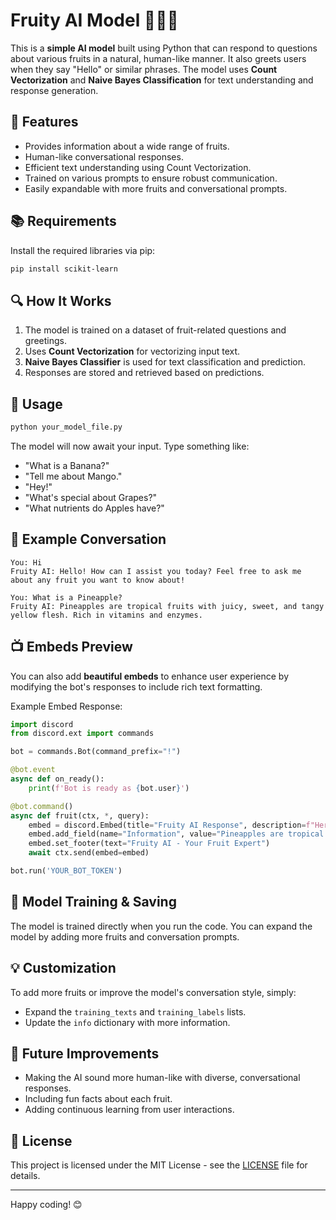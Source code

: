# Fruity AI Model 🍎🍌🍇

This is a **simple AI model** built using Python that can respond to questions about various fruits in a natural, human-like manner. It also greets users when they say "Hello" or similar phrases. The model uses **Count Vectorization** and **Naive Bayes Classification** for text understanding and response generation.

## 📌 Features
- Provides information about a wide range of fruits.
- Human-like conversational responses.
- Efficient text understanding using Count Vectorization.
- Trained on various prompts to ensure robust communication.
- Easily expandable with more fruits and conversational prompts.

## 📚 Requirements
Install the required libraries via pip:
```bash
pip install scikit-learn
```

## 🔍 How It Works
1. The model is trained on a dataset of fruit-related questions and greetings.
2. Uses **Count Vectorization** for vectorizing input text.
3. **Naive Bayes Classifier** is used for text classification and prediction.
4. Responses are stored and retrieved based on predictions.

## 🚀 Usage
```bash
python your_model_file.py
```
The model will now await your input. Type something like:
- "What is a Banana?"
- "Tell me about Mango."
- "Hey!"
- "What's special about Grapes?"
- "What nutrients do Apples have?"

## 🤖 Example Conversation
```plaintext
You: Hi
Fruity AI: Hello! How can I assist you today? Feel free to ask me about any fruit you want to know about!

You: What is a Pineapple?
Fruity AI: Pineapples are tropical fruits with juicy, sweet, and tangy yellow flesh. Rich in vitamins and enzymes.
```

## 📺 Embeds Preview
You can also add **beautiful embeds** to enhance user experience by modifying the bot's responses to include rich text formatting.

Example Embed Response:
```python
import discord
from discord.ext import commands

bot = commands.Bot(command_prefix="!")

@bot.event
async def on_ready():
    print(f'Bot is ready as {bot.user}')

@bot.command()
async def fruit(ctx, *, query):
    embed = discord.Embed(title="Fruity AI Response", description=f"Here's what I found about {query}:", color=0x00ff00)
    embed.add_field(name="Information", value="Pineapples are tropical fruits with juicy, sweet, and tangy yellow flesh. Rich in vitamins and enzymes.", inline=False)
    embed.set_footer(text="Fruity AI - Your Fruit Expert")
    await ctx.send(embed=embed)

bot.run('YOUR_BOT_TOKEN')
```

## 📁 Model Training & Saving
The model is trained directly when you run the code. You can expand the model by adding more fruits and conversation prompts.

## 💡 Customization
To add more fruits or improve the model's conversation style, simply:
- Expand the `training_texts` and `training_labels` lists.
- Update the `info` dictionary with more information.

## 🌟 Future Improvements
- Making the AI sound more human-like with diverse, conversational responses.
- Including fun facts about each fruit.
- Adding continuous learning from user interactions.

## 📜 License
This project is licensed under the MIT License - see the [LICENSE](LICENSE) file for details.

---
Happy coding! 😊

